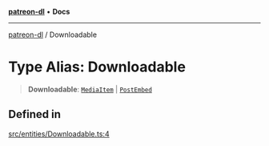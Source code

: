 [**patreon-dl**](../README.md) • **Docs**

***

[patreon-dl](../README.md) / Downloadable

# Type Alias: Downloadable

> **Downloadable**: [`MediaItem`](MediaItem.md) \| [`PostEmbed`](../interfaces/PostEmbed.md)

## Defined in

[src/entities/Downloadable.ts:4](https://github.com/patrickkfkan/patreon-dl/blob/0f374425151a1d535f98dea530b43394331b4977/src/entities/Downloadable.ts#L4)
